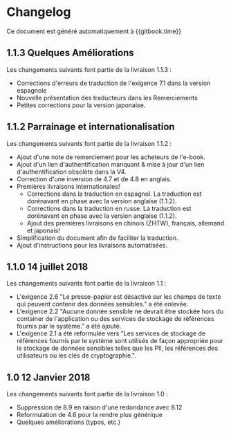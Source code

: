# Changelog

Ce document est généré automatiquement à {{gitbook.time}}

## 1.1.3 Quelques Améliorations

Les changements suivants font partie de la livraison 1.1.3 :

- Corrections d'erreurs de traduction de l'exigence 7.1 dans la version espagnole
- Nouvelle présentation des traducteurs dans les Remerciements
- Petites corrections pour la version japonaise.

## 1.1.2 Parrainage et internationalisation

Les changements suivants font partie de la livraison 1.1.2 :

- Ajout d'une note de remerciement pour les acheteurs de l'e-book.
- Ajout d'un lien d'authentification manquant & mise à jour d'un lien d'authentification obsolète dans la V4.
- Correction d'une inversion de 4.7 et de 4.8 en anglais.
- Premières livraisons internationales!
  - Corrections dans la traduction en espagnol. La traduction est dorénavant en phase avec la version anglaise (1.1.2).
  - Corrections dans la traduction en russe. La traduction est dorénavant en phase avec la version anglaise (1.1.2).
  - Ajout des premières livraisons en chinois (ZHTW), français, allemand et japonais!
- Simplification du document afin de faciliter la traduction.
- Ajout d'instructions pour les livraisons automatisées.

## 1.1.0 14 juillet 2018

Les changements suivants font partie de la livraison 1.1 :

- L'exigence 2.6 "Le presse-papier est désactivé sur les champs de texte qui peuvent contenir des données sensibles." a été enlevée.
- L'exigence 2.2 "Aucune donnée sensible ne devrait être stockée hors du container de l'application ou des services de stockage de références fournis par le système." a été ajouté.
- L'exigence 2.1 a été reformulée vers "Les services de stockage de références fournis par le système sont utilisés de façon appropriée pour le stockage de données sensibles telles que les PII, les références des utilisateurs ou les clés de cryptographie.".

## 1.0 12 Janvier 2018

Les changements suivants font partie de la livraison 1.0 :

- Suppression de 8.9 en raison d'une redondance avec 8.12
- Reformulation de 4.6 pour la rendre plus générique
- Quelques améliorations (typos, etc.)
